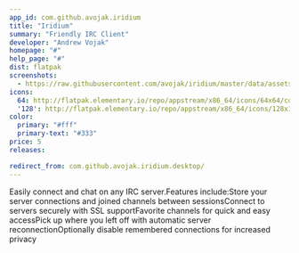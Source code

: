 ```yaml
---
app_id: com.github.avojak.iridium
title: "Iridium"
summary: "Friendly IRC Client"
developer: "Andrew Vojak"
homepage: "#"
help_page: "#"
dist: flatpak
screenshots:
  - https://raw.githubusercontent.com/avojak/iridium/master/data/assets/screenshots/iridium-screenshot-01.png
icons:
  64: http://flatpak.elementary.io/repo/appstream/x86_64/icons/64x64/com.github.avojak.iridium.png
  '128': http://flatpak.elementary.io/repo/appstream/x86_64/icons/128x128/com.github.avojak.iridium.png
color:
  primary: "#fff"
  primary-text: "#333"
price: 5
releases:

redirect_from: com.github.avojak.iridium.desktop/
---
```


Easily connect and chat on any IRC server.Features include:Store your server connections and joined channels between sessionsConnect to servers securely with SSL supportFavorite channels for quick and easy accessPick up where you left off with automatic server reconnectionOptionally disable remembered connections for increased privacy